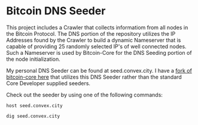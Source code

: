 Bitcoin DNS Seeder
==================

This project includes a Crawler that collects informatiom from all nodes in the Bitcoin Protocol. 
The DNS portion of the repository utilizes the IP Addresses found by the Crawler to build a dynamic Nameserver
that is capable of providing 25 randomly selected IP's of well connected nodes. Such a Nameserver is used by
Bitcoin-Core for the DNS Seeding portion of the node initialization. 

My personal DNS Seeder can be found at seed.convex.city. I have a [fork of bitcoin-core here](https://github.com/ryan-lingle/bitcoin)
that utilizes this DNS Seeder rather than the standard Core Developer supplied seeders.

Check out the seeder by using one of the following commands:
```
host seed.convex.city
```
```
dig seed.convex.city
```
